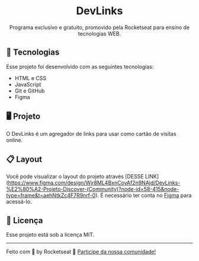 <h1 align="center"> DevLinks </h1>

<p align="center"> Programa exclusivo e gratuito, promovido pela Rocketseat para
ensino de tecnologias WEB.
</p>

## 🚀 Tecnologias

Esse projeto foi desenvolvido com as seguintes tecnologias:
- HTML e CSS
- JavaScript
- Git e GitHub
- Figma

## 🖥️ Projeto

O DevLinks é um agregador de links para usar como cartão de
visitas online.

## 📋 Layout

Você pode visualizar o layout do projeto através [DESSE LINK]
(https://www.figma.com/design/Wjr8ML4BxnCoyAf2n9NAjd/DevLinks-%E2%80%A2-Projeto-Discover-(Community)?node-id=58-415&node-type=frame&t=aehNtkZc4F7R9nrf-0). É necessário ter conta no [Figma](https://www.figma.com/) para acessá-lo.

## :memo: Licença
Esse projeto está sob a licença MIT.


---
Feito com 🤍 by Rocketseat :wave: [Participe da nossa comunidade!](https://discord.gg/rocketseat)
